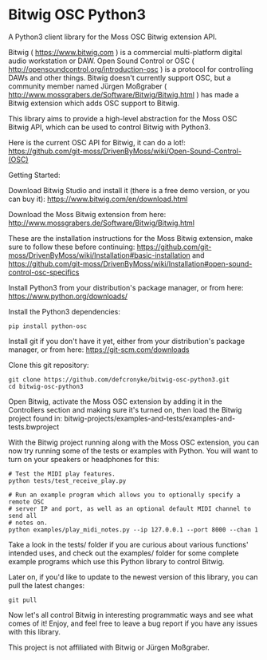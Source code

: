 # Bitwig OSC Python3
A Python3 client library for the Moss OSC Bitwig extension API.

Bitwig ( https://www.bitwig.com ) is a commercial multi-platform digital audio workstation or DAW. Open Sound Control or OSC ( http://opensoundcontrol.org/introduction-osc ) is a protocol for controlling DAWs and other things. Bitwig doesn't currently support OSC, but a community member named Jürgen Moßgraber ( http://www.mossgrabers.de/Software/Bitwig/Bitwig.html ) has made a Bitwig extension which adds OSC support to Bitwig.

This library aims to provide a high-level abstraction for the Moss OSC Bitwig API, which can be used to control Bitwig with Python3.

Here is the current OSC API for Bitwig, it can do a lot!:
https://github.com/git-moss/DrivenByMoss/wiki/Open-Sound-Control-(OSC)
  
  
Getting Started:

Download Bitwig Studio and install it (there is a free demo version, or you can buy it):
https://www.bitwig.com/en/download.html

Download the Moss Bitwig extension from here:
http://www.mossgrabers.de/Software/Bitwig/Bitwig.html

These are the installation instructions for the Moss Bitwig extension, make sure to follow these before continuing:
https://github.com/git-moss/DrivenByMoss/wiki/Installation#basic-installation
and
https://github.com/git-moss/DrivenByMoss/wiki/Installation#open-sound-control-osc-specifics

Install Python3 from your distribution's package manager, or from here:
https://www.python.org/downloads/

Install the Python3 dependencies:
```
pip install python-osc
```

Install git if you don't have it yet, either from your distribution's package manager, or from here:
https://git-scm.com/downloads

Clone this git repository:
```
git clone https://github.com/defcronyke/bitwig-osc-python3.git
cd bitwig-osc-python3
```

Open Bitwig, activate the Moss OSC extension by adding it in the Controllers section and making sure it's turned on, then load the Bitwig project found in:
bitwig-projects/examples-and-tests/examples-and-tests.bwproject

With the Bitwig project running along with the Moss OSC extension, you can now try running some of the tests or examples with Python. You will want to turn on your speakers or headphones for this:

```
# Test the MIDI play features.
python tests/test_receive_play.py

# Run an example program which allows you to optionally specify a remote OSC 
# server IP and port, as well as an optional default MIDI channel to send all 
# notes on.
python examples/play_midi_notes.py --ip 127.0.0.1 --port 8000 --chan 1
```

Take a look in the tests/ folder if you are curious about various functions' intended uses, and check out the examples/ folder for some complete example programs which use this Python library to control Bitwig.

Later on, if you'd like to update to the newest version of this library, you can pull the latest changes:
```
git pull
```

Now let's all control Bitwig in interesting programmatic ways and see what comes of it! Enjoy, and feel free to leave a bug report if you have any issues with this library.

This project is not affiliated with Bitwig or Jürgen Moßgraber.
